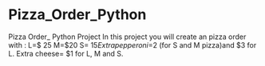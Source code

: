 # Pizza_Order_Python
Pizza Order_ Python Project
In this project you will create an pizza order with :
L=$ 25
M=$20
S= $15
Extra pepperoni=$2 (for S and M pizza)and $3 for L.
Extra cheese= $1 for L, M and S.
